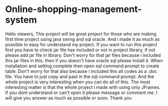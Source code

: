 # Online-shopping-management-system
Hello viewers, 
This project will be great project for those who are making first time project using java swing and sql oracle. And i made it as much as possible to easy for understand my project. If you want to run this project first you have to check jar file has included or not in project library, if not please add jar file in library. Don't worry for that jar files because i included this jar files in this. then if you doesn't have oracle sql please install it. When installation and setting complete then open sql command prompt to create table. Don't worry for that also because i included this all codes as a .doc file. You have to just copy and past in the sql command prompt. And the whole project is very interesting when you can do all of this. The most interesting matter is that the whole project i made with using only JFrames. If you dont understand or can't open it please message or comment me. I will give you answer as much as possible or soon. Thank you
